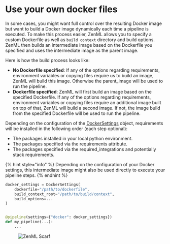 # Use your own docker files

In some cases, you might want full control over the resulting Docker image but want to build a Docker image dynamically each time a pipeline is executed. To make this process easier, ZenML allows you to specify a custom Dockerfile as well as `build context` directory and build options. ZenML then builds an intermediate image based on the Dockerfile you specified and uses the intermediate image as the parent image.

Here is how the build process looks like:

* **No Dockerfile specified**: If any of the options regarding requirements, environment variables or copying files require us to build an image, ZenML will build this image. Otherwise the parent_image will be used to run the pipeline.
* **Dockerfile specified**: ZenML will first build an image based on the specified Dockerfile. If any of the options regarding requirements, environment variables or copying files require an additional image built on top of that, ZenML will build a second image. If not, the image build from the specified Dockerfile will be used to run the pipeline.

Depending on the configuration of the [DockerSettings](https://sdkdocs.zenml.io/latest/core_code_docs/core-config/#zenml.config.docker_settings.DockerSettings) object, requirements will be installed in the following order (each step optional): 

* The packages installed in your local python environment.
* The packages specified via the requirements attribute.
* The packages specified via the required_integrations and potentially stack requirements.

{% hint style="info" %}
Depending on the configuration of your Docker settings, this intermediate image might also be used directly to execute your pipeline steps.
{% endhint %}

```python
docker_settings = DockerSettings(
    dockerfile="/path/to/dockerfile",
    build_context_root="/path/to/build/context",
    build_options=...
)


@pipeline(settings={"docker": docker_settings})
def my_pipeline(...):
    ...
```

<!-- For scarf -->
<figure><img alt="ZenML Scarf" referrerpolicy="no-referrer-when-downgrade" src="https://static.scarf.sh/a.png?x-pxid=f0b4f458-0a54-4fcd-aa95-d5ee424815bc" /></figure>